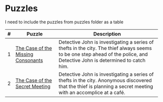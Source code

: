# Puzzles

I need to include the puzzles from puzzles folder as a table

| #      | Puzzle                                                     | Description |
| ------ | ---------------------------------------------------------- | ----------- |
| 1      | [The Case of the Missing Consonants](./puzzles/puzzle1.md) | Detective John is investigating a series of thefts in the city. The thief always seems to be one step ahead of the police, and Detective John is determined to catch him. |
| 2      | [The Case of the Secret Meeting](./puzzles/puzzle2.md)     | Detective John is investigating a series of thefts in the city. Anonymous discovered that the thief is planning a secret meeting with an accomplice at a café. |